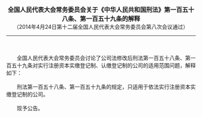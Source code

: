 <div id="div_content"><font color="#760026"></font> <p align="center"><b><font style="font-size:16px;" class="MTitle">全国人民代表大会常务委员会关于《中华人民共和国刑法》第一百五十八条、第一百五十九条的解释<br></font></b><font style="font-size:14px;">
（2014年4月24日第十二届全国人民代表大会常务委员会第八次会议通过）</font></p><hr color="red"><br>
<br>
　　全国人民代表大会常务委员会讨论了公司法修改后刑法第一百五十八条、第一百五十九条对实行注册资本实缴登记制、认缴登记制的公司的适用范围问题，解释如下：<br>
<br>
　　刑法第一百五十八条、第一百五十九条的规定，只适用于依法实行注册资本实缴登记制的公司。<br>
<br>
　　现予公告。<br>
<br>
<br>
</div>